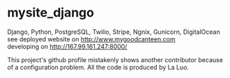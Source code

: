 # mysite_django
Django, Python, PostgreSQL, Twilio, Stripe, Ngnix, Gunicorn, DigitalOcean <br />
see deployed website on http://www.mygoodcanteen.com <br />
developing on http://167.99.161.247:8000/

This project's github profile mistakenly shows another contributor because of a configuration problem. All the code is produced by La Luo.
